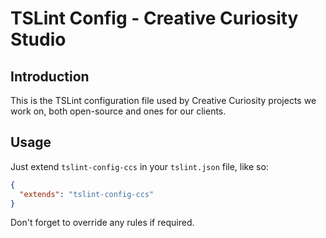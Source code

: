 # TSLint Config - Creative Curiosity Studio

## Introduction

This is the TSLint configuration file used by Creative Curiosity
projects we work on, both open-source and ones for our clients.

## Usage

Just extend `tslint-config-ccs` in your `tslint.json` file, like so:

```json
{
  "extends": "tslint-config-ccs" 
}
```

Don't forget to override any rules if required.
